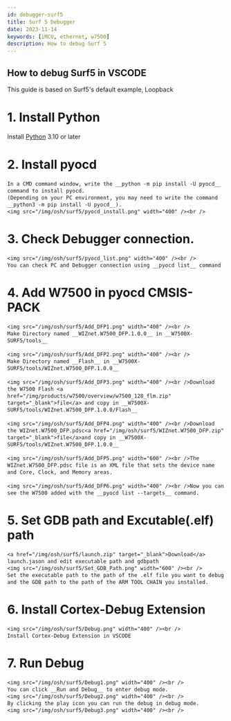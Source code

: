```yaml
---
id: debugger-surf5
title: Surf 5 Debugger
date: 2023-11-14
keywords: [iMCU, ethernet, w7500]
description: How to debug Surf 5
---
```


## How to debug Surf5 in VSCODE
This guide is based on Surf5's default example, Loopback

# 1. Install Python
   Install [Python](https://www.python.org/downloads/) 3.10 or later

# 2. Install pyocd
    In a CMD command window, write the __python -m pip install -U pyocd__ command to install pyocd.   
    (Depending on your PC environment, you may need to write the command __python3 -m pip install -U pyocd__). 
    <img src="/img/osh/surf5/pyocd_install.png" width="400" /><br />

# 3. Check Debugger connection.
    <img src="/img/osh/surf5/pyocd_list.png" width="400" /><br />
    You can check PC and Debugger connection using __pyocd list__ command

# 4. Add W7500 in pyocd CMSIS-PACK
    <img src="/img/osh/surf5/Add_DFP1.png" width="400" /><br />
    Make Directory named __WIZnet.W7500_DFP.1.0.0__ in __W7500X-SURF5/tools__
    
    <img src="/img/osh/surf5/Add_DFP2.png" width="400" /><br />
    Make Directory named __Flash__ in __W7500X-SURF5/tools/WIZnet.W7500_DFP.1.0.0__

    <img src="/img/osh/surf5/Add_DFP3.png" width="400" /><br />Download the W7500 Flash <a href="/img/products/w7500/overview/w7500_128_flm.zip" target="_blank">file</a> and copy in __W7500X-SURF5/tools/WIZnet.W7500_DFP.1.0.0/Flash__

    <img src="/img/osh/surf5/Add_DFP4.png" width="400" /><br />Download the WIZnet.W7500_DFP.pdsc<a href="/img/osh/surf5/WIZnet.W7500_DFP.zip" target="_blank">file</a>and copy in __W7500X-SURF5/tools/WIZnet.W7500_DFP.1.0.0__ 

    <img src="/img/osh/surf5/Add_DFP5.png" width="600" /><br />The WIZnet.W7500_DFP.pdsc file is an XML file that sets the device name and Core, Clock, and Memory areas.

    <img src="/img/osh/surf5/Add_DFP6.png" width="400" /><br />Now you can see the W7500 added with the __pyocd list --targets__ command.

# 5. Set GDB path and Excutable(.elf) path
    <a href="/img/osh/surf5/launch.zip" target="_blank">Download</a> launch.jason and edit executable path and gdbpath
    <img src="/img/osh/surf5/Set_GDB_Path.png" width="600" /><br />
    Set the executable path to the path of the .elf file you want to debug and the GDB path to the path of the ARM TOOL CHAIN you installed.

# 6. Install Cortex-Debug Extension
    <img src="/img/osh/surf5/Debug.png" width="400" /><br />
    Install Cortex-Debug Extension in VSCODE

# 7. Run Debug
    <img src="/img/osh/surf5/Debug1.png" width="400" /><br />
    You can click __Run and Debug__ to enter debug mode.
    <img src="/img/osh/surf5/Debug2.png" width="400" /><br />
    By clicking the play icon you can run the debug in debug mode.
    <img src="/img/osh/surf5/Debug3.png" width="400" /><br />
